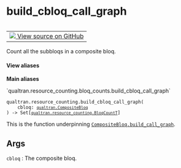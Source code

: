 # build_cbloq_call_graph


<table class="tfo-notebook-buttons tfo-api nocontent" align="left">
<td>
  <a target="_blank" href="https://github.com/quantumlib/Qualtran/blob/main/qualtran/resource_counting/bloq_counts.py#L55-L67">
    <img src="https://www.tensorflow.org/images/GitHub-Mark-32px.png" />
    View source on GitHub
  </a>
</td>
</table>



Count all the subbloqs in a composite bloq.


<section class="expandable">
  <h4 class="showalways">View aliases</h4>
  <p>
<b>Main aliases</b>
<p>`qualtran.resource_counting.bloq_counts.build_cbloq_call_graph`</p>
</p>
</section>

<pre class="devsite-click-to-copy prettyprint lang-py tfo-signature-link">
<code>qualtran.resource_counting.build_cbloq_call_graph(
    cbloq: <a href="../../qualtran/CompositeBloq.html"><code>qualtran.CompositeBloq</code></a>
) -> Set[<a href="../../qualtran/resource_counting/BloqCountT.html"><code>qualtran.resource_counting.BloqCountT</code></a>]
</code></pre>



<!-- Placeholder for "Used in" -->

This is the function underpinning <a href="../../qualtran/CompositeBloq.html#build_call_graph"><code>CompositeBloq.build_call_graph</code></a>.

<h2 class="add-link">Args</h2>

`cbloq`<a id="cbloq"></a>
: The composite bloq.


